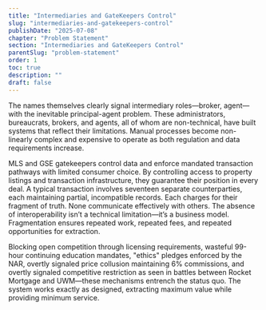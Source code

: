 ```yaml
---
title: "Intermediaries and GateKeepers Control"
slug: "intermediaries-and-gatekeepers-control"
publishDate: "2025-07-08"
chapter: "Problem Statement"
section: "Intermediaries and GateKeepers Control"
parentSlug: "problem-statement"
order: 1
toc: true
description: ""
draft: false
---
```


The names themselves clearly signal intermediary roles—broker, agent—with the inevitable principal-agent problem. These administrators, bureaucrats, brokers, and agents, all of whom are non-technical, have built systems that reflect their limitations. Manual processes become non-linearly complex and expensive to operate as both regulation and data requirements increase.

MLS and GSE gatekeepers control data and enforce mandated transaction pathways with limited consumer choice. By controlling access to property listings and transaction infrastructure, they guarantee their position in every deal. A typical transaction involves seventeen separate counterparties, each maintaining partial, incompatible records. Each charges for their fragment of truth. None communicate effectively with others. The absence of interoperability isn’t a technical limitation—it’s a business model. Fragmentation ensures repeated work, repeated fees, and repeated opportunities for extraction.

Blocking open competition through licensing requirements, wasteful 99-hour continuing education mandates, "ethics" pledges enforced by the NAR, overtly signaled price collusion maintaining 6% commissions, and overtly signaled competitive restriction as seen in battles between Rocket Mortgage and UWM—these mechanisms entrench the status quo. The system works exactly as designed, extracting maximum value while providing minimum service.
